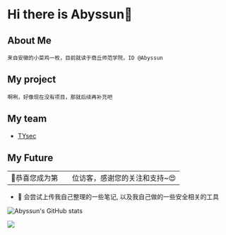 # Hi there is Abyssun👋

## About Me
```
来自安徽的小菜鸡一枚，目前就读于商丘师范学院，ID @Abyssun
```
## My project
```
啊咧，好像现在没有项目，那就后续再补充吧
```
## My team
- [TYsec](https://github.com/TYsec2021)


## My Future

<table>
  <tr>
    <td>🥰恭喜您成为第</td>
    <td><img src="https://profile-counter.glitch.me/Abyssun/count.svg" alt="" /></td>
    <td>位访客，感谢您的关注和支持~😍</td>
  </tr>
</table>

- 👀 会尝试上传我自己整理的一些笔记, 以及我自己做的一些安全相关的工具

![Abyssun's GitHub stats](https://github-readme-stats.vercel.app/api?username=Abyssun&include_all_commits=true&hide_border=true) 

<a href="https://github.com/anuraghazra/convoychat">
  <img align="center" src="https://github-readme-stats.vercel.app/api/top-langs/?username=Abyssun&langs_count=8&theme=white&count_private=true&layout=compact&hide=javascript,html,css,CoffeeScript&card_width=280" />
</a>
